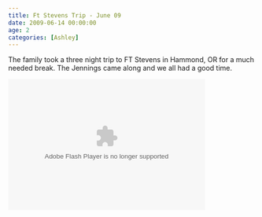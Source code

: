```yaml
---
title: Ft Stevens Trip - June 09
date: 2009-06-14 00:00:00
age: 2
categories: [Ashley]
---
```

<p>The family took a three night trip to FT Stevens in Hammond, OR for a much needed break. The Jennings came along and we all had a good time.</p>
<p>
<embed type="application/x-shockwave-flash" src="http://picasaweb.google.com/s/c/bin/slideshow.swf" width="400" height="267" flashvars="host=picasaweb.google.com&amp;hl=en_US&amp;feat=flashalbum&amp;RGB=0x000000&amp;feed=http%3A%2F%2Fpicasaweb.google.com%2Fdata%2Ffeed%2Fapi%2Fuser%2Fwyseguys%2Falbumid%2F5347341925084777729%3Falt%3Drss%26kind%3Dphoto%26authkey%3DGv1sRgCPGsmqnS1-zHcw%26hl%3Den_US" pluginspage="http://www.macromedia.com/go/getflashplayer" />
</p>

